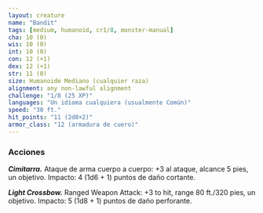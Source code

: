 ```yaml
---
layout: creature
name: "Bandit"
tags: [medium, humanoid, cr1/8, monster-manual]
cha: 10 (0)
wis: 10 (0)
int: 10 (0)
con: 12 (+1)
dex: 12 (+1)
str: 11 (0)
size: Humanoide Mediano (cualquier raza)
alignment: any non-lawful alignment
challenge: "1/8 (25 XP)"
languages: "Un idioma cualquiera (usualmente Común)"
speed: "30 ft."
hit_points: "11 (2d8+2)"
armor_class: "12 (armadura de cuero)"
---
```


### Acciones

***Cimitarra.*** Ataque de arma cuerpo a cuerpo: +3 al ataque, alcance 5 pies, un objetivo. Impacto: 4 (1d6 + 1) puntos de daño cortante.

***Light Crossbow.*** Ranged Weapon Attack: +3 to hit, range 80 ft./320 pies, un objetivo. Impacto: 5 (1d8 + 1) puntos de daño perforante.